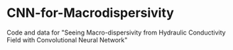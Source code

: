 # CNN-for-Macrodispersivity
Code and data for "Seeing Macro-dispersivity from Hydraulic Conductivity Field with Convolutional Neural Network"
